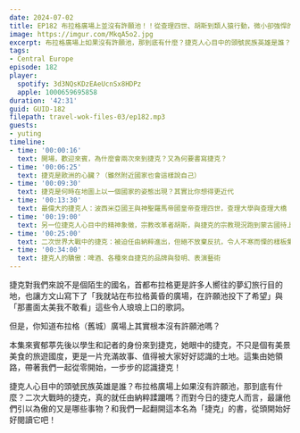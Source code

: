 ```yaml
---
date: 2024-07-02
title: EP182 布拉格廣場上並沒有許願池！！從查理四世、胡斯到類人猿行動，微小卻強悍的捷克民族標題
image: https://imgur.com/MkqA5o2.jpg
excerpt: 布拉格廣場上如果沒有許願池，那到底有什麼？捷克人心目中的頭號民族英雄是誰？二次大戰時的捷克，真的就任由納粹蹂躪嗎？而對今日的捷克人而言，最讓他們引以為傲的又是哪些事物？和我們一起翻開這本名為「捷克」的書，從頭開始好好閱讀它吧！
tags:
- Central Europe
episode: 182
player:
  spotify: 3d3NQsKDzEAeUcnSx8HDPz
  apple: 1000659695858
duration: '42:31'
guid: GUID-182
filepath: travel-wok-files-03/ep182.mp3
guests:
- yuting
timeline:
- time: '00:00:16'
  text: 開場，歡迎來賓，為什麼會兩次來到捷克？又為何要書寫捷克？
- time: '00:06:25'
  text: 捷克是歐洲的心臟？（雖然附近國家也會這樣說自己）
- time: '00:09:30'
  text: 捷克是何時在地圖上以一個國家的姿態出現？其實比你想得更近代
- time: '00:13:30'
  text: 最偉大的捷克人：波西米亞國王與神聖羅馬帝國皇帝查理四世，查理大學與查理大橋
- time: '00:19:00'
  text: 另一位捷克人心目中的精神象徵，宗教改革者胡斯，與捷克的宗教現況跑到蒙古國待上四個月？
- time: '00:25:00'
  text: 二次世界大戰中的捷克：被迫任由納粹進出，但絕不放棄反抗，令人不寒而慄的樣板集中營國待上四個月？
- time: '00:34:00'
  text: 捷克人的驕傲：啤酒、各種來自捷克的品牌與發明、表演藝術
---
```

捷克對我們來說不是個陌生的國名，首都布拉格更是許多人嚮往的夢幻旅行目的地，也讓方文山寫下了「我就站在布拉格黃昏的廣場，在許願池投下了希望」與「那畫面太美我不敢看」這些令人琅琅上口的歌詞。

但是，你知道布拉格（舊城）廣場上其實根本沒有許願池嗎？

本集來賓郁葶先後以學生和記者的身份來到捷克，她眼中的捷克，不只是個有美景美食的旅遊國度，更是一片充滿故事、值得被大家好好認識的土地。這集由她領路，帶著我們一起從零開始，一步步的認識捷克！

捷克人心目中的頭號民族英雄是誰？布拉格廣場上如果沒有許願池，那到底有什麼？二次大戰時的捷克，真的就任由納粹蹂躪嗎？而對今日的捷克人而言，最讓他們引以為傲的又是哪些事物？和我們一起翻開這本名為「捷克」的書，從頭開始好好閱讀它吧！